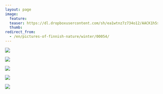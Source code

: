 ```yaml
---
layout: page
image:
  feature:
  teaser: https://dl.dropboxusercontent.com/sh/ea1wtnz7z734o12/AACK1h5sdBwWurXyiTnBdAria/luontokuvat/talvi/3/DS44197-245px.jpg
  thumb:
redirect_from:
  - /en/pictures-of-finnish-nature/winter/00054/
---
```


[![](https://dl.dropboxusercontent.com/sh/ea1wtnz7z734o12/AAASIpOJAtb_Gjaq9YuRT7Jda/luontokuvat/talvi/3/DS44178-800px.jpg)](https://dl.dropboxusercontent.com/sh/ea1wtnz7z734o12/AADishGMsYcszRBnDuqDR_TKa/luontokuvat/talvi/3/DS44178.jpg)

[![](https://dl.dropboxusercontent.com/sh/ea1wtnz7z734o12/AABDxMv_AV7lI_dop9IEPdrGa/luontokuvat/talvi/3/DS44179-800px.jpg)](https://dl.dropboxusercontent.com/sh/ea1wtnz7z734o12/AAB0pzQHEY8itHL0O1hznyQ2a/luontokuvat/talvi/3/DS44179.jpg)

[![](https://dl.dropboxusercontent.com/sh/ea1wtnz7z734o12/AACJOIIEl8OkpVbXlf__X7N0a/luontokuvat/talvi/3/DS44181-800px.jpg)](https://dl.dropboxusercontent.com/sh/ea1wtnz7z734o12/AAAip4EoxmYhVKzcPAodOJlra/luontokuvat/talvi/3/DS44181.jpg)

[![](https://dl.dropboxusercontent.com/sh/ea1wtnz7z734o12/AAAePSH_RQSLF_unQEZj89rRa/luontokuvat/talvi/3/DS44196-800px.jpg)](https://dl.dropboxusercontent.com/sh/ea1wtnz7z734o12/AACYMoE806ndSN23qR2QG2j7a/luontokuvat/talvi/3/DS44196.jpg)

[![](https://dl.dropboxusercontent.com/sh/ea1wtnz7z734o12/AABK0AmQti7C6IqDx0YfDX49a/luontokuvat/talvi/3/DS44197-800px.jpg)](https://dl.dropboxusercontent.com/sh/ea1wtnz7z734o12/AACYJGWFsxehB_Eqd3l4-6t5a/luontokuvat/talvi/3/DS44197.jpg)
